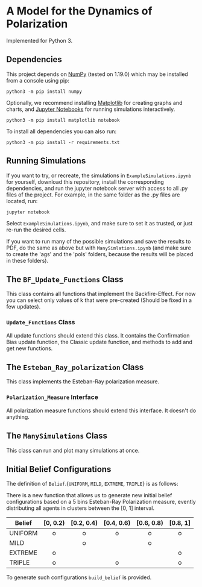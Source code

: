 # A Model for the Dynamics of Polarization

Implemented for Python 3.

## Dependencies

This project depends on [NumPy](https://numpy.org/index.html) (tested on 1.19.0) which may be installed from a console using pip:

```
python3 -m pip install numpy
```

Optionally, we recommend installing [Matplotlib](https://matplotlib.org/) for creating graphs and charts, and [Jupyter Notebooks](https://jupyter.org/index.html) for running simulations interactively.

```
python3 -m pip install matplotlib notebook
```

To install all dependencies you can also run:

```
python3 -m pip install -r requirements.txt
```

## Running Simulations
If you want to try, or recreate, the simulations in `ExampleSimulations.ipynb` for yourself, download this repository, install the corresponding dependencies, and run the jupyter notebook server with access to all .py files of the project. For example, in the same folder as the .py files are located, run:

```
jupyter notebook
```

Select `ExampleSimulations.ipynb`, and make sure to set it as trusted, or just re-run the desired cells.

If you want to run many of the possible simulations and save the results to PDF, do the same as above but with `ManySimlations.ipynb` (and make sure to create the 'ags' and the 'pols' folders, because the results will be placed in these folders).


## The `BF_Update_Functions` Class
This class contains all functions that implement the Backfire-Effect. For now you can select only values of k that were pre-created (Should be fixed in a few updates).

### `Update_Functions` Class
All update functions should extend this class. It contains the Confirmation Bias update function, the Classic update function, and methods to add and get new functions.

## The `Esteban_Ray_polarization` Class
This class implements the Esteban-Ray polarization measure.

### `Polarization_Measure` Interface
All polarization measure functions should extend this interface. It doesn't do anything.

## The `ManySimulations` Class
This class can run and plot many simulations at once.

## Initial Belief Configurations
The definition of `Belief`.{`UNIFORM`, `MILD`, `EXTREME`, `TRIPLE`} is as follows:

There is a new function that allows us to generate new initial belief configurations based on a 5 bins Esteban-Ray Polarization measure, evently distributing all agents in clusters between the [0, 1] interval.

| Belief      | [0, 0.2) | [0.2, 0.4) | [0.4, 0.6) | [0.6, 0.8) | [0.8, 1] |
| ----------- | :------: | :--------: | :--------: | :--------: | :------: |
| UNIFORM     | o | o | o | o | o |
| MILD        |   | o |   | o |   |
| EXTREME     | o |   |   |   | o |
| TRIPLE      | o |   | o |   | o |

To generate such configurations `build_belief` is provided.